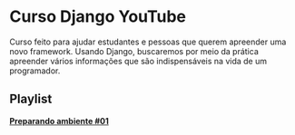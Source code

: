 # Curso Django YouTube

Curso feito para ajudar estudantes e pessoas que querem apreender uma novo framework. Usando Django, buscaremos por meio da prática apreender vários informações que são indispensáveis na vida de um programador. 

## Playlist 

**[Preparando ambiente #01](https://www.youtube.com/watch?v=UVxtHjaT75Q&t=139s)**